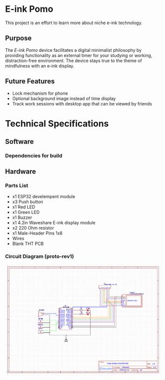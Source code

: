 # E-ink Pomo
This project is an effort to learn more about niche e-ink technology. 

## Purpose
The _E-ink Pomo_ device facilitates a digital minimalist philosophy by providing functionality as an external timer for your studying or working, distraction-free environment. The device stays true to the theme of mindfulness with an e-ink display.


## Future Features
- Lock mechanism for phone
- Optional background image instead of time display
- Track work sessions with desktop app that can be viewed by friends


# Technical Specifications  

## Software

### Dependencies for build

## Hardware 
### Parts List  
- x1 ESP32 develempent module
- x3 Push button
- x1 Red LED
- x1 Green LED
- x1 Buzzer
- x1 4.2in Waveshare E-ink display module
- x2 220 Ohm resistor
- x1 Male-Header Pins 1x8
- Wires
- Blank THT PCB

### Circuit Diagram  (proto-rev1)

![Circuit Diagram](https://github.com/patrickkosierb/eink_esp/blob/main/doc/eink-pomo_circuit-prototype.png)
